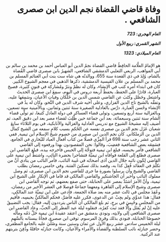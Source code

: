<h1 dir="rtl">وفاة قاضي القضاة نجم الدين ابن صصرى الشافعي .</h1>

<h5 dir="rtl">العام الهجري:  723

الشهر القمري: ربيع الأول

العام الميلادي: 1323</h5>

<p dir="rtl">هو الإمامُ العلَّامة الحافِظُ قاضي القضاة نجمُ الدين أبو العباس أحمد بن محمد بن سالم بن أبي المواهب، الربعي الثعلبي الدمشقي الشافعي، الشهيرُ بابن صصرى قاضي القُضاة بالشام، وُلِدَ في ذي القعدة سنة 655، ووالدتُه هي شاه ست بنت أبي الغنائم المسلم بن محمد بن المسلم بن علان القيسية الدمشقية، ذكرها الذهبي في معجم الشيوخ الكبير. كان في ابتداء أمرِه كتب في الإنشاء، وكان له نظمٌ ونثرٌ ومُشاركة في فنونٍ كثيرة، فصيحَ العبارة، قادرًا على الحفظ، يحفظُ أربعة دروس في اليوم، سمِعَ ابن صصرى الحديثَ واشتغل وحَصَّل وكتَبَ عن القاضي شمس الدين بن خَلِّكان وفياتِ الأعيان، وسَمِعَها عليه، وتفقَّه بالشيخ تاج الدين الفزاري، وعلى أخيه شرف الدين في النَّحو، وكان له يدٌ في الإنشاء وحُسن العبارة. درَّس بالعادلية الصغيرة سنةَ ثنتين وثمانين، وبالأمينية سنة تسعين، وبالغزالية سنة أربع وتسعين، وتولى قضاء العساكر في دولة العادل كتبغا، ثم تولَّى قضاء الشام سنة ثنتين وسبعمائة، بعد ابنِ جماعة حين طُلِبَ لقضاء مصر بعد ابن دقيق العيد، ثم أضيف إليه مشيخةُ الشيوخ مع تدريس العادلية والغزالية والأتابكية، في يوم الثلاثاء سابِعَ شعبان عَزَل نجم الدين بن صصرى نفسه عن الحُكمِ بسبب كلامٍ سمعه من الشيخ كمال الدين بن الزملكاني. كان نجم الدين ابن صصرى من خصومِ شيخ الإسلام ابن تيمية, ففي الثاني عشر رجب سنة 698 قرأ المِزِّي فصلًا من كتاب أفعال العباد للبُخاري في الجامع، فسَمِعَه بعض الشافعية فغضِبَ، وقالوا: نحن المقصودون بهذا ورفعوه إلى القاضي الشافعي فأمر بحبسه، فبلغ ابن تيمية فتوجَّهَ إلى الحبس فأخرجه بيده، فبلغ القاضي ابن صصرى فطلع إلى القلعة فوافاه ابن تيميَّةَ فتشاجرا بحضرة النائِبِ، واشتطَّ ابن تيمية على القاضي لِكَونِ نائبه جلال الدين آذى أصحابَه في غَيبة النائب، فأمر النائب من ينادي أنَّ من تكلَّمَ في العقائد فُعِلَ كذا به، وقصد بذلك تسكينَ الفتنة. وفي خامس رمضان بطلب القاضي والشيخ وأن يرسلوا بصورةِ ما جرى للقاضي نجم الدين ابن صصرى، ثم وصل مملوك النائب وأخبر أن الجاشنكير والقاضي المالكي قد قاما في الإنكارِ على الشيخ ابن تيمية، وأنَّ الأمرَ اشتَدَّ بمصر على الحنابلة، حتى صفع بعضهم، ثم توجه القاضي ابن صصرى وشيخ الإسلام إلى القاهرة ومعهما جماعةٌ فوصلا في العشر الأخير من رمضان، وعُقِدَ مجلس في ثالث عشر منه بعد صلاة الجمعة، فادعى على ابن تيميَّةَ عند المالكي، فقال: هذا عدوِّي ولم يجِبْ عن الدعوى، فكرر عليه فأصَرَّ، فحكم المالكيُّ بحبسِه، فأقيم من المجلسِ وحُبِسَ في برجٍ، ثم بلغ المالكي أن الناس يترددون إليه، فقال: يجب التضييقُ عليه إنْ لم يُقتَل وإلَّا فقد ثبت كفرُه، فنقلوه ليلة عيد الفطر إلى الجبِّ، وعاد القاضي ابن صصرى الشافعي إلى ولايتِه، ونودي بدمشق من اعتقد عقيدةَ ابن تيمية حَلَّ دَمُه ومالُه خصوصًا الحنابلة، فنودي بذلك وقرئ المرسوم. توفي ابن صصرى فجأةً ببستانه بالسَّهمِ ليلة الخميس سادس عشر ربيع الأول عن ثمان وستين سنة وصُلِّيَ عليه بالجامع المظفري، وحضر جنازتَه نائب السلطنة والقضاة والأمراء والأعيان، وكانت جنازتُه حافلةً ودُفِنَ بتربتهم عند الركنية.</p></br>
